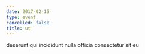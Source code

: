 ```yaml
---
date: 2017-02-15
type: event
cancelled: false
title: ut
---
```

deserunt qui incididunt nulla officia consectetur sit eu